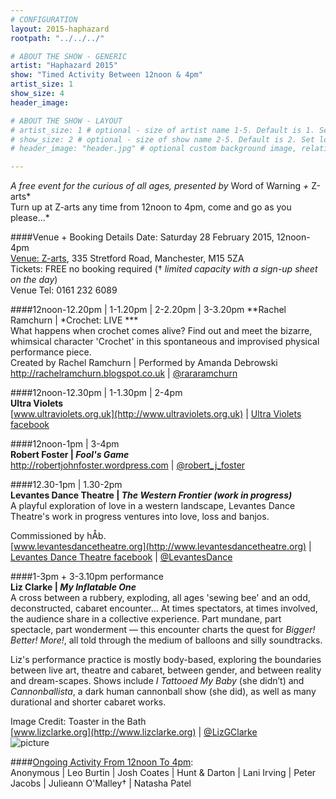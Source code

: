 ```yaml
---
# CONFIGURATION
layout: 2015-haphazard
rootpath: "../../../"

# ABOUT THE SHOW - GENERIC
artist: "Haphazard 2015"
show: "Timed Activity Between 12noon & 4pm"
artist_size: 1
show_size: 4
header_image:

# ABOUT THE SHOW - LAYOUT
# artist_size: 1 # optional - size of artist name 1-5. Default is 1. Set longer names to lower values
# show_size: 2 # optional - size of show name 2-5. Default is 2. Set longer names to lower values
# header_image: "header.jpg" # optional custom background image, relative to current page

---
```

*A free event for the curious of all ages, presented by* Word of Warning *+* Z-arts*<br>Turn up at Z-arts any time from 12noon to 4pm, come and go as you please…*				

####Venue + Booking Details
Date: Saturday 28 February 2015, 12noon-4pm    
[Venue: Z-arts](http://www.z-arts.org/about-us/getting-here), 335 Stretford Road, Manchester, M15 5ZA        
Tickets: FREE no booking required († *limited capacity with a sign-up sheet on the day*)        
Venue Tel: 0161 232 6089
		
####12noon-12.20pm | 1-1.20pm | 2-2.20pm | 3-3.20pm	
**Rachel Ramchurn | *Crochet: LIVE ***		
What happens when crochet comes alive? Find out and meet the bizarre, whimsical character 'Crochet' in this spontaneous and improvised physical performance piece.	
Created by Rachel Ramchurn | Performed by Amanda Debrowski	
<http://rachelramchurn.blogspot.co.uk> | [@rararamchurn](http://twitter.com/rararamchurn)	
	
####12noon-12.30pm | 1-1.30pm | 2-4pm	
**Ultra Violets**		
[www.ultraviolets.org.uk](http://www.ultraviolets.org.uk) | [Ultra Violets facebook](http://www.facebook.com/pages/Ultra-Violet-Violence/182526948443905)		
	
####12noon-1pm | 3-4pm		
**Robert Foster | *Fool's Game***	
<http://robertjohnfoster.wordpress.com> | [@robert_j_foster](http://twitter.com/robert_j_foster)	
	
####12.30-1pm | 1.30-2pm		
**Levantes Dance Theatre | *The Western Frontier (work in progress)***		
A playful exploration of love in a western landscape, Levantes Dance Theatre's work in progress ventures into love, loss and banjos.	
	
Commissioned by hÅb.	
[www.levantesdancetheatre.org](http://www.levantesdancetheatre.org) | [Levantes Dance Theatre facebook](http://www.facebook.com/pages/Levantes-Dance-Theatre/104271426281626) | [@LevantesDance](http://twitter.com/LevantesDance)		
	
####1-3pm + 3-3.10pm performance		
**Liz Clarke | *My Inflatable One***		
A cross between a rubbery, exploding, all ages 'sewing bee' and an odd, deconstructed, cabaret encounter… At times spectators, at times involved, the audience share in a collective experience. Part mundane, part spectacle, part wonderment — this encounter charts the quest for *Bigger! Better! More!*, all told through the medium of balloons and silly soundtracks.
	
Liz's performance practice is mostly body-based, exploring the boundaries between live art, theatre and cabaret, between gender, and between reality and dream-scapes. Shows include *I Tattooed My Baby* (she didn’t) and *Cannonballista*, a dark human cannonball show (she did), as well as many durational and shorter cabaret works.		
	
Image Credit: Toaster in the Bath	
[www.lizclarke.org](http://www.lizclarke.org) | [@LizGClarke](http://twitter.com/LizGClarke)        
![picture](.jpg)		
		
####[Ongoing Activity From 12noon To 4pm](/current/2015-haphazard/ongoing):		
Anonymous | Leo Burtin | Josh Coates | Hunt & Darton | Lani Irving | Peter Jacobs | Julieann O'Malley† | Natasha Patel
